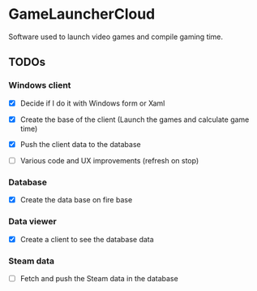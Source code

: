 # GameLauncherCloud
Software used to launch video games and compile gaming time.


## TODOs
### Windows client
- [X] Decide if I do it with Windows form or Xaml

- [X] Create the base of the client (Launch the games and calculate game time)

- [X] Push the client data to the database

- [ ] Various code and UX improvements (refresh on stop)

### Database
- [X] Create the data base on fire base

### Data viewer
- [X] Create a client to see the database data

### Steam data
- [ ] Fetch and push the Steam data in the database
